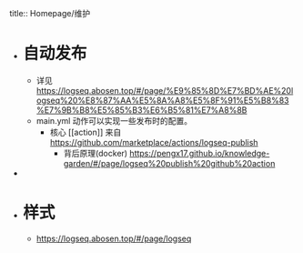 title:: Homepage/维护

- # 自动发布
	- 详见 https://logseq.abosen.top/#/page/%E9%85%8D%E7%BD%AE%20logseq%20%E8%87%AA%E5%8A%A8%E5%8F%91%E5%B8%83%E7%9B%B8%E5%85%B3%E6%B5%81%E7%A8%8B
	- main.yml 动作可以实现一些发布时的配置。
		- 核心 [[action]] 来自 https://github.com/marketplace/actions/logseq-publish
			- 背后原理(docker) https://pengx17.github.io/knowledge-garden/#/page/logseq%20publish%20github%20action
-
- # 样式
	- https://logseq.abosen.top/#/page/logseq